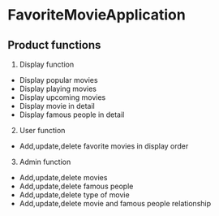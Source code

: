 # FavoriteMovieApplication
## Product functions
1. Display function
* Display popular movies
* Display playing movies
* Display upcoming movies
* Display movie in detail
* Display famous people in detail
2. User function
* Add,update,delete favorite movies in display order
3. Admin function
* Add,update,delete movies
* Add,update,delete famous people
* Add,update,delete type of movie
* Add,update,delete movie and famous people relationship
